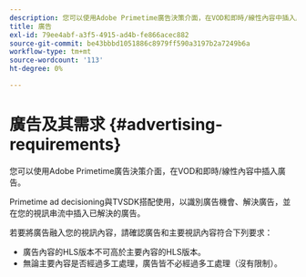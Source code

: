 ```yaml
---
description: 您可以使用Adobe Primetime廣告決策介面，在VOD和即時/線性內容中插入廣告。
title: 廣告
exl-id: 79ee4abf-a3f5-4915-ad4b-fe866acec882
source-git-commit: be43bbbd1051886c8979ff590a3197b2a7249b6a
workflow-type: tm+mt
source-wordcount: '113'
ht-degree: 0%

---
```


# 廣告及其需求 {#advertising-requirements}

您可以使用Adobe Primetime廣告決策介面，在VOD和即時/線性內容中插入廣告。

Primetime ad decisioning與TVSDK搭配使用，以識別廣告機會、解決廣告，並在您的視訊串流中插入已解決的廣告。

若要將廣告融入您的視訊內容，請確認廣告和主要視訊內容符合下列要求：

* 廣告內容的HLS版本不可高於主要內容的HLS版本。
* 無論主要內容是否經過多工處理，廣告皆不必經過多工處理（沒有限制）。

